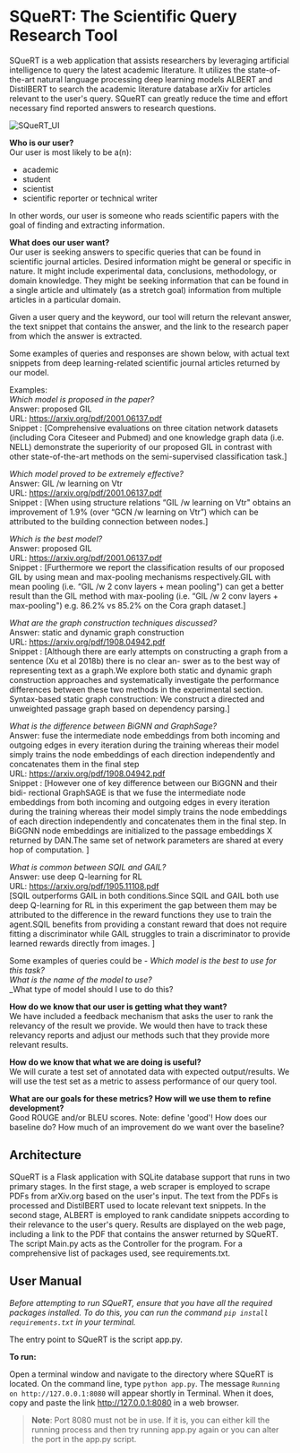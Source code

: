 # SQueRT: The Scientific Query Research Tool

SQueRT is a web application that assists researchers by leveraging artificial intelligence to query the latest academic literature. It utilizes the state-of-the-art natural language processing deep learning models ALBERT and DistilBERT to search the academic literature database arXiv for articles  relevant to the user's query. SQueRT can greatly reduce the time and effort necessary find reported answers to research questions.

![SQueRT_UI](https://github.ccs.neu.edu/simpsone/7180QueryTool/blob/master/squert_screenshot.png)

**Who is our user?**\
Our user is most likely to be a(n):
* academic
* student
* scientist
* scientific reporter or technical writer

In other words, our user is someone who reads scientific papers with the goal of finding and extracting information.

**What does our user want?**\
Our user is seeking answers to specific queries that can be found in scientific journal articles. Desired information might be general or specific in nature. It might include experimental data, conclusions, methodology, or domain knowledge. They might be seeking information that can be found in a single article and ultimately (as a stretch goal) information from multiple articles in a particular domain.

Given a user query and the keyword, our tool will return the relevant answer, the text snippet that contains the answer, and the link to the research paper from which the answer is extracted.


  Some examples of queries and responses are shown below, with actual text snippets from deep learning-related scientific journal articles returned by our model.

Examples:\
_Which model is proposed in the paper?_\
Answer: proposed GIL \
URL: https://arxiv.org/pdf/2001.06137.pdf \
Snippet : [Comprehensive evaluations on three citation network datasets (including Cora  Citeseer  and Pubmed) and one knowledge graph data (i.e.  NELL) demonstrate the superiority of our proposed GIL in contrast with other state-of-the-art methods on the semi-supervised classification task.]

_Which model proved to be extremely effective?_\
Answer: GIL /w learning on Vtr \
URL: https://arxiv.org/pdf/2001.06137.pdf \
Snippet : [When using structure relations  “GIL /w learning on Vtr" obtains an improvement of 1.9% (over “GCN /w learning on Vtr”)  which can be attributed to the building connection between nodes.]

_Which is the best model?_\
Answer: proposed GIL \
URL: https://arxiv.org/pdf/2001.06137.pdf \
Snippet : [Furthermore  we report the classification results of our proposed GIL by using mean and max-pooling mechanisms  respectively.GIL with mean pooling (i.e.  “GIL /w 2 conv layers + mean pooling") can get a better result than the GIL method with max-pooling (i.e.  “GIL /w 2 conv layers + max-pooling")  e.g.  86.2% vs 85.2% on the Cora graph dataset.]

_What are the graph construction techniques discussed?_\
Answer: static and dynamic graph construction \
URL: https://arxiv.org/pdf/1908.04942.pdf \
Snippet : [Although there are early attempts on constructing a graph from a sentence (Xu et al  2018b)  there is no clear an- swer as to the best way of representing text as a graph.We explore both static and dynamic graph construction approaches  and systematically investigate the performance differences between these two methods in the experimental section. Syntax-based static graph construction: We construct a directed and unweighted passage graph based on dependency parsing.]

_What is the difference between BiGNN and GraphSage?_\
Answer: fuse the intermediate node embeddings from both incoming and outgoing edges in every iteration during the training  whereas their model simply trains the node embeddings of each direction independently and concatenates them in the final step \
URL: https://arxiv.org/pdf/1908.04942.pdf \
Snippet : [However  one of key difference between our BiGGNN and their bidi- rectional GraphSAGE is that we fuse the intermediate node embeddings from both incoming and outgoing edges in every iteration during the training  whereas their model simply trains the node embeddings of each direction independently and concatenates them in the final step. In BiGGNN  node embeddings are initialized to the passage embeddings X returned by DAN.The same set of network parameters are shared at every hop of computation.
]

_What is common between SQIL and GAIL?_\
Answer: use deep Q-learning for RL \
URL: https://arxiv.org/pdf/1905.11108.pdf \
[SQIL outperforms GAIL in both conditions.Since SQIL and GAIL both use deep Q-learning for RL in this experiment  the gap between them may be attributed to the difference in the reward functions they use to train the agent.SQIL benefits from providing a constant reward that does not require fitting a discriminator  while GAIL struggles to train a discriminator to provide learned rewards directly from images.
]

Some examples of queries could be - 
_Which model is the best to use for this task?_\
_What is the name of the model to use?_ \
_What type of model should I use to do this?

**How do we know that our user is getting what they want?**\
We have included a feedback mechanism that asks the user to rank the relevancy of the result we provide. We would then have to track these relevancy reports and adjust our methods such that they provide more relevant results.

**How do we know that what we are doing is useful?**\
We will curate a test set of annotated data with expected output/results. We will use the test set as a metric to assess performance of our query tool. 

**What are our goals for these metrics? How will we use them to refine development?**\
Good ROUGE and/or BLEU scores. Note: define 'good'! How does our baseline do? How much of an improvement do we want over the baseline?

## Architecture
SQueRT is a Flask application with SQLite database support that runs in two primary stages. In the first stage, a web scraper is employed to scrape PDFs from arXiv.org based on the user's input. The text from the PDFs is processed and DistilBERT used to locate relevant text snippets. In the second stage, ALBERT is employed to rank candidate snippets according to their relevance to the user's query. Results are displayed on the web page, including a link to the PDF that contains the answer returned by SQueRT. The script Main.py acts as the Controller for the program. For a comprehensive list of packages used, see requirements.txt.

## User Manual
_Before attempting to run SQueRT, ensure that you have all the required packages installed. To do this, you can run the command ```pip install requirements.txt``` in your terminal._

The entry point to SQueRT is the script app.py.

**To run:**

Open a terminal window and navigate to the directory where SQueRT is located. On the command line, type ```python app.py```. The message ```Running on http://127.0.0.1:8080``` will appear shortly in Terminal. When it does, copy and paste the link http://127.0.0.1:8080 in a web browser.

> **Note**: Port 8080 must not be in use. If it is, you can either kill the running process and then try running app.py again or you can alter the port in the app.py script.
	
